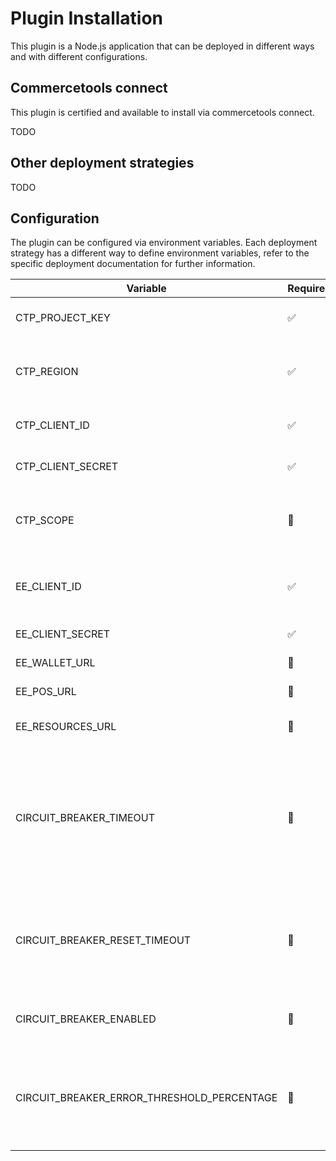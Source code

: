 # Plugin Installation

This plugin is a Node.js application that can be deployed in different ways and with different configurations.

## Commercetools connect

This plugin is certified and available to install via commercetools connect.

TODO

## Other deployment strategies

TODO

## Configuration

The plugin can be configured via environment variables. Each deployment strategy has a different way to define
environment variables, refer to the specific deployment documentation for further information.

| Variable                                   | Required | Default                                   | Description                                                                                                                              |
|--------------------------------------------|----------|-------------------------------------------|------------------------------------------------------------------------------------------------------------------------------------------|
| CTP_PROJECT_KEY                            | ✅        |                                           | The commercetools project key                                                                                                            |
| CTP_REGION                                 | ✅        |                                           | The commercetools region. E.g.: europe-west1.gcp                                                                                         |
| CTP_CLIENT_ID                              | ✅        |                                           | The commercetools client ID                                                                                                              | 
| CTP_CLIENT_SECRET                          | ✅        |                                           | The commercetools client secret                                                                                                          |
| CTP_SCOPE                                  | 🚫       |                                           | The commercetools client scope. The default value is empty                                                                               |
| EE_CLIENT_ID                               | ✅        |                                           | The clientId supplied by Eagle Eye during onboarding.                                                                                    |
| EE_CLIENT_SECRET                           | ✅        |                                           | The Eagle Eye secret                                                                                                                     |
| EE_WALLET_URL                              | 🚫       | https://wallet.sandbox.uk.eagleeye.com    | The EagleEye wallet API url                                                                                                              |
| EE_POS_URL                                 | 🚫       | https://pos.sandbox.uk.eagleeye.com       | The EagleEye POS API url                                                                                                                 |
| EE_RESOURCES_URL                           | 🚫       | https://resources.sandbox.uk.eagleeye.com | The EagleEye resources API url                                                                                                           |
| CIRCUIT_BREAKER_TIMEOUT                    | 🚫       | 1800                                      | The time in milliseconds that action should be allowed to execute before timing out. Timeout can be disabled by setting this to `false`. |
| CIRCUIT_BREAKER_RESET_TIMEOUT              | 🚫       | 30000                                     | The time in milliseconds to wait before setting the breaker to `halfOpen` state, and trying the action again                             |
| CIRCUIT_BREAKER_ENABLED                    | 🚫       | true                                      | Whether the circuit breaker functionality is enabled                                                                                     |
| CIRCUIT_BREAKER_ERROR_THRESHOLD_PERCENTAGE | 🚫       | 50                                        | The error percentage at which to open the circuit and start short-circuiting requests to fallback                                        |